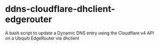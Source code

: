 # ddns-cloudflare-dhclient-edgerouter
A bash script to update a Dynamic DNS entry using the Cloudflare v4 API on a Ubquiti EdgeRouter via dhclient
